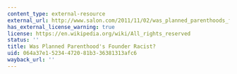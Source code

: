 ```yaml
---
content_type: external-resource
external_url: http://www.salon.com/2011/11/02/was_planned_parenthoods_founder_racist/
has_external_license_warning: true
license: https://en.wikipedia.org/wiki/All_rights_reserved
status: ''
title: Was Planned Parenthood's Founder Racist?
uid: 064a37e1-5234-4720-81b3-36381313afc6
wayback_url: ''
---
```

